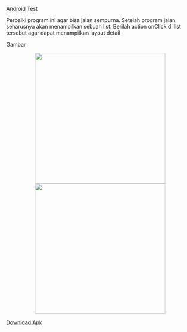 Android Test

Perbaiki program ini agar bisa jalan sempurna. 
Setelah program jalan, seharusnya akan menampilkan sebuah list.
Berilah action onClick di list tersebut agar dapat menampilkan layout detail

Gambar
<p align="center">
  <img src="http://s23.postimg.org/721owf923/Screenshot_2016_04_04_13_49_49.jpg" width="350"/>
  <img src="http://s28.postimg.org/appcot5el/Screenshot_2016_04_04_13_49_46.jpg" width="350"/>
</p>

[Download Apk](https://github.com/okezone/android_test/blob/master/app/app-release.apk?raw=true)
